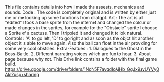 This file contains details into how I made the assests, mechanics and sounds.
Code :
      The code is completely original and is written by either just me or me looking up some functions from chatgpt.
Art : 
      The art is all "edited" I took a base sprite from the internet and changed the colour or made changes in the sprites, for example for the "Obstacle" sprite I choose a Sprite of a cactuss. Then I trippled it and changed it to lok natural.
Controls :
      'A' to go left, 'D' to go right and as soon as the objct hit another object it is able to move again. Also the ball can float in the air providing for some very cool obstcles.
Extra-Featues :
      1. Dialogues to the Ghost in the Boss-Battle.
      2. Different narrating voices which are fun to hear.
      3. About page because why not.
This Drive link contains a folder with the final game build.
https://drive.google.com/drive/folders/1NcN5F7avqdIoAjHb_GgJx9avUYVy0Akl?usp=sharing
